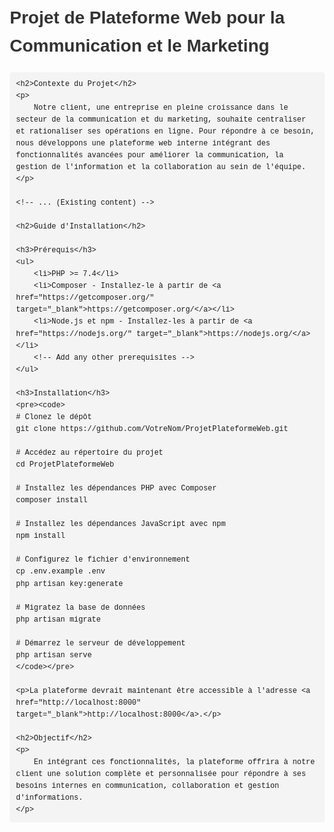 <!DOCTYPE html>
<html lang="en">
<head>
    <meta charset="UTF-8">
    <meta name="viewport" content="width=device-width, initial-scale=1.0">
    <title>Projet Plateforme Web - Contexte et Guide d'Installation</title>
    <style>
        body {
            font-family: 'Arial', sans-serif;
            line-height: 1.6;
            margin: 20px;
        }
        h1, h2, h3 {
            color: #333;
        }
        code {
            background-color: #f4f4f4;
            padding: 2px 5px;
            border-radius: 4px;
            font-family: 'Courier New', Courier, monospace;
        }
        pre {
            background-color: #f4f4f4;
            padding: 10px;
            border-radius: 4px;
            overflow-x: auto;
        }
    </style>
</head>
<body>
    <h1>Projet de Plateforme Web pour la Communication et le Marketing</h1>

    <h2>Contexte du Projet</h2>
    <p>
        Notre client, une entreprise en pleine croissance dans le secteur de la communication et du marketing, souhaite centraliser et rationaliser ses opérations en ligne. Pour répondre à ce besoin, nous développons une plateforme web interne intégrant des fonctionnalités avancées pour améliorer la communication, la gestion de l'information et la collaboration au sein de l'équipe.
    </p>

    <!-- ... (Existing content) -->

    <h2>Guide d'Installation</h2>

    <h3>Prérequis</h3>
    <ul>
        <li>PHP >= 7.4</li>
        <li>Composer - Installez-le à partir de <a href="https://getcomposer.org/" target="_blank">https://getcomposer.org/</a></li>
        <li>Node.js et npm - Installez-les à partir de <a href="https://nodejs.org/" target="_blank">https://nodejs.org/</a></li>
        <!-- Add any other prerequisites -->
    </ul>

    <h3>Installation</h3>
    <pre><code>
    # Clonez le dépôt
    git clone https://github.com/VotreNom/ProjetPlateformeWeb.git

    # Accédez au répertoire du projet
    cd ProjetPlateformeWeb

    # Installez les dépendances PHP avec Composer
    composer install

    # Installez les dépendances JavaScript avec npm
    npm install

    # Configurez le fichier d'environnement
    cp .env.example .env
    php artisan key:generate

    # Migratez la base de données
    php artisan migrate

    # Démarrez le serveur de développement
    php artisan serve
    </code></pre>

    <p>La plateforme devrait maintenant être accessible à l'adresse <a href="http://localhost:8000" target="_blank">http://localhost:8000</a>.</p>

    <h2>Objectif</h2>
    <p>
        En intégrant ces fonctionnalités, la plateforme offrira à notre client une solution complète et personnalisée pour répondre à ses besoins internes en communication, collaboration et gestion d'informations.
    </p>
</body>
</html>
